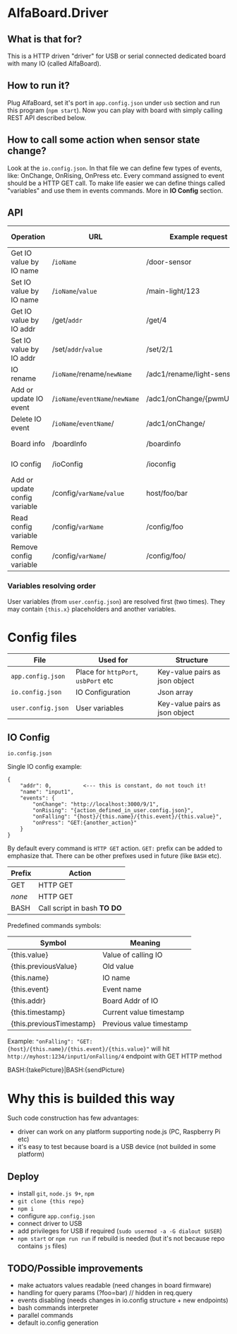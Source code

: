 # AlfaBoard.Driver

## What is that for?

This is a HTTP driven "driver" for USB or serial connected dedicated board with many IO (called AlfaBoard).

## How to run it?

Plug AlfaBoard, set it's port in `app.config.json` under `usb` section and run this program (`npm start`).
Now you can play with board with simply calling REST API described below.

## How to call some action when sensor state change?

Look at the `io.config.json`. In that file we can define few types of events, like: OnChange, OnRising, OnPress etc.
Every command assigned to event should be a HTTP GET call. 
To make life easier we can define things called "variables" and use them in events commands. More in **IO Config** section.

## API

| Operation                      | URL                             | Example request             | Example response   |
| ------------------------------ | ------------------------------- | --------------------------- | ------------------ |
| Get IO value by IO name        | /`ioName`                       | /door-sensor                | 1                  |
| Set IO value by IO name        | /`ioName`/`value`               | /main-light/123             | *HTTP 202*         |
| Get IO value by IO addr        | /get/`addr`                     | /get/4                      | 12                 |
| Set IO value by IO addr        | /set/`addr`/`value`             | /set/2/1                    | *HTTP 202*         |
| IO rename                      | /`ioName`/rename/`newName`      | /adc1/rename/light-sensor   | *HTTP 200*         |
| Add or update IO event         | /`ioName`/`eventName`/`newName` | /adc1/onChange/{pwmUpdate}  | *HTTP 200*         |
| Delete IO event                | /`ioName`/`eventName`/          | /adc1/onChange/             | *HTTP 200*         |
| Board info                     | /boardInfo                      | /boardinfo                  | (...) *HTTP 200*   |
| IO config                      | /ioConfig                       | /ioconfig                   | (...) *HTTP 200*   |
| Add or update config variable  | /config/`varName`/`value`       | host/foo/bar                | foo=bar            |
| Read config variable           | /config/`varName`               | /config/foo                 | bar                |
| Remove config variable         | /config/`varName`/              | /config/foo/                | *HTTP 200*         |

### Variables resolving order

User variables (from `user.config.json`) are resolved first (two times). They may contain `{this.x}` placeholders and another variables.

# Config files

| File                | Used for                            | Structure                      |
| ------------------- | ----------------------------------- | ------------------------------ |
| `app.config.json`   | Place for `httpPort`, `usbPort` etc | Key-value pairs as json object |
| `io.config.json`    | IO Configuration                    | Json array                     |
| `user.config.json`  | User variables                      | Key-value pairs as json object |

## IO Config

`io.config.json`

Single IO config example:

```
{
    "addr": 0,          <--- this is constant, do not touch it!
    "name": "input1",   
    "events": {
        "onChange": "http://localhost:3000/9/1",
        "onRising": "{action_defined_in_user.config.json}",
        "onFalling": "{host}/{this.name}/{this.event}/{this.value}",
        "onPress": "GET:{another_action}"
    }
}
```

By default every command is `HTTP GET` action. `GET:` prefix can be added to emphasize that.
There can be other prefixes used in future (like `BASH` etc).

| Prefix  | Action   |
| ------- | -------- |
| GET     | HTTP GET |
| *none*  | HTTP GET |
| BASH    | Call script in bash **TO DO** |

Predefined commands symbols:

| Symbol                    | Meaning                   |
| ------------------------- | ------------------------- |
| {this.value}              | Value of calling IO       |
| {this.previousValue}      | Old value                 |
| {this.name}               | IO name                   |
| {this.event}              | Event name                |
| {this.addr}               | Board Addr of IO          |
| {this.timestamp}          | Current value timestamp   |
| {this.previousTimestamp}  | Previous value timestamp  |

Example:
`"onFalling": "GET:{host}/{this.name}/{this.event}/{this.value}"`
will hit `http://myhost:1234/input1/onFalling/4` endpoint with GET HTTP method

BASH:{takePicture}|BASH:{sendPicture}


# Why this is builded this way
Such code construction has few advantages:
- driver can work on any platform supporting node.js (PC, Raspberry Pi etc)
- it's easy to test because board is a USB device (not builded in some platform)

## Deploy
- install `git`, `node.js 9+`, `npm`
- `git clone {this repo}`
- `npm i`
- configure `app.config.json`
- connect driver to USB
- add privileges for USB if required (`sudo usermod -a -G dialout $USER`)
- `npm start` or `npm run run` if rebuild is needed (but it's not because repo contains `js` files)


## TODO/Possible improvements

- make actuators values readable (need changes in board firmware)
- handling for query params (?foo=bar) // hidden in req.query
- events disabling (needs changes in io.config structure + new endpoints)
- bash commands interpreter
- parallel commands
- default io.config generation